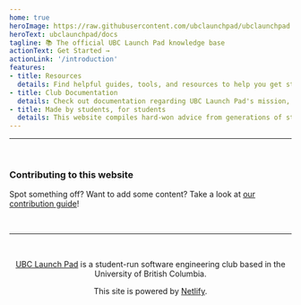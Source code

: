 ```yaml
---
home: true
heroImage: https://raw.githubusercontent.com/ubclaunchpad/ubclaunchpad.com/master/src/assets/about.png
heroText: ubclaunchpad/docs
tagline: 📚 The official UBC Launch Pad knowledge base
actionText: Get Started →
actionLink: '/introduction'
features:
- title: Resources
  details: Find helpful guides, tools, and resources to help you get started and keep learning - accessible by anyone of any skill level.
- title: Club Documentation
  details: Check out documentation regarding UBC Launch Pad's mission, vision, and how we operate.
- title: Made by students, for students
  details: This website compiles hard-won advice from generations of students in UBC Launch Pad.
---
```


<!-- markdownlint-disable -->

---

<br />

### Contributing to this website

Spot something off? Want to add some content? Take a look at [our contribution guide](./CONTRIBUTING.md)!

<br />

<hr />

<br />

<p align="center">
  <a href="https://ubclaunchpad.com" target="_blank" rel="noopener noreferrer">UBC Launch Pad</a>
  is a student-run software engineering club based in the University of British Columbia.
</p>

<p align="center">    
  This site is powered by <a href="https://netlify.com" target="_blank" rel="noopener noreferrer">Netlify</a>.
</p>

<br />
